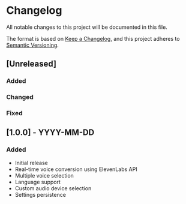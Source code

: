 # Changelog

All notable changes to this project will be documented in this file.

The format is based on [Keep a Changelog](https://keepachangelog.com/en/1.0.0/),
and this project adheres to [Semantic Versioning](https://semver.org/spec/v2.0.0.html).

## [Unreleased]

### Added

### Changed

### Fixed

## [1.0.0] - YYYY-MM-DD

### Added
- Initial release
- Real-time voice conversion using ElevenLabs API
- Multiple voice selection
- Language support
- Custom audio device selection
- Settings persistence 